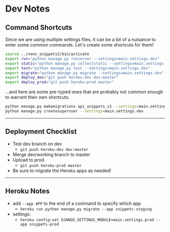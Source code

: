 # Dev Notes

## Command Shortcuts

Since we are using multiple settings files, it can be a bit of a nuisance to enter some common commands. Let's create some shortcuts for them!

```sh
source ../venv_snippets2/bin/activate
export run="python manage.py runserver --settings=main.settings.dev"
export static="python manage.py collectstatic --settings=main.settings.dev"
export test="python manage.py test --settings=main.settings.dev"
export migrate="python manage.py migrate --settings=main.settings.dev"
export deploy_dev="git push heroku-dev dev:master"
export deploy_prod="git push heroku-prod master"
```

...and here are some pre-typed ones that are probably not common enough to warrant their own shortcuts.

```sh
python manage.py makemigrations api_snippets_v1 --settings=main.settings.dev
python manage.py createsuperuser --settings=main.settings.dev
```

---

## Deployment Checklist

- Test dev branch on dev
    - `git push heroku-dev dev:master`
- Merge dev/working branch to master
- Upload to prod
    - `git push heroku-prod master`
- Be sure to migrate the Heroku apps as needed!

---

## Heroku Notes

- add `--app APP` to the end of a command to specify which app
    - `heroku run python manage.py migrate --app snippets-staging`
- settings:
    - `heroku config:set DJANGO_SETTINGS_MODULE=main.settings.prod --app snippets-prod`
